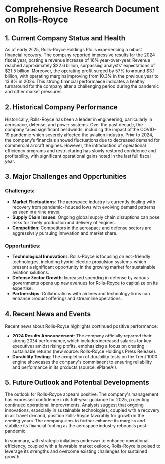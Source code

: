 # Comprehensive Research Document on Rolls-Royce

## 1. Current Company Status and Health

As of early 2025, Rolls-Royce Holdings Plc is experiencing a robust financial recovery. The company reported impressive results for the 2024 fiscal year, posting a revenue increase of 16% year-over-year. Revenue reached approximately $22.6 billion, surpassing analysts' expectations of $21.5 billion. Moreover, the operating profit surged by 57% to around $3.1 billion, with operating margins improving from 10.3% in the previous year to 13.8% in 2024. This strong financial performance indicates a healthy turnaround for the company after a challenging period during the pandemic and other market pressures.

## 2. Historical Company Performance

Historically, Rolls-Royce has been a leader in engineering, particularly in aerospace, defense, and power systems. Over the past decade, the company faced significant headwinds, including the impact of the COVID-19 pandemic which severely affected the aviation industry. Prior to 2024, the company's financials showed fluctuations due to decreased demand for commercial aircraft engines. However, the introduction of operational efficiency programs and restructuring has slowly restored confidence and profitability, with significant operational gains noted in the last full fiscal year.

## 3. Major Challenges and Opportunities

### Challenges:
- **Market Fluctuations**: The aerospace industry is currently dealing with recovery from pandemic-induced lows with evolving demand patterns as seen in airline travel.
- **Supply Chain Issues**: Ongoing global supply chain disruptions can pose risks for timely production and delivery of engines.
- **Competition**: Competitors in the aerospace and defense sectors are aggressively pursuing innovation and market share.

### Opportunities:
- **Technological Innovations**: Rolls-Royce is focusing on eco-friendly technologies, including hybrid-electric propulsion systems, which present a significant opportunity in the growing market for sustainable aviation solutions.
- **Defense Sector Growth**: Increased spending in defense by various governments opens up new avenues for Rolls-Royce to capitalize on its expertise.
- **Partnerships**: Collaborations with airlines and technology firms can enhance product offerings and streamline operations.

## 4. Recent News and Events

Recent news about Rolls-Royce highlights continued positive performance:
- **2024 Results Announcement**: The company officially reported their strong 2024 performance, which includes increased salaries for key executives amidst rising profits, emphasizing a focus on creating sustainable returns (new source: Rolls-Royce Holdings Press Release).
- **Durability Testing**: The completion of durability tests on the Trent 1000 engine showcases the company's commitment to ensuring reliability and performance in its products (source: ePlaneAI).

## 5. Future Outlook and Potential Developments

The outlook for Rolls-Royce appears positive. The company's management has expressed confidence in its full-year guidance for 2025, projecting continued operational improvements. Analysts suggest that ongoing innovations, especially in sustainable technologies, coupled with a recovery in air travel demand, position Rolls-Royce favorably for growth in the coming years. The company aims to further enhance its margins and stabilize its financial footing as the aerospace industry rebounds post-pandemic.

In summary, with strategic initiatives underway to enhance operational efficiency, coupled with a favorable market outlook, Rolls-Royce is poised to leverage its strengths and overcome existing challenges for sustained growth.
